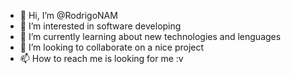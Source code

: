 - 👋 Hi, I’m @RodrigoNAM
- 👀 I’m interested in software developing
- 🌱 I’m currently learning about new technologies and lenguages
- 💞️ I’m looking to collaborate on a nice project
- 📫 How to reach me is looking for me :v

<!---
RodrigoNAM/RodrigoNAM is a ✨ special ✨ repository because its `README.md` (this file) appears on your GitHub profile.
You can click the Preview link to take a look at your changes.
--->
